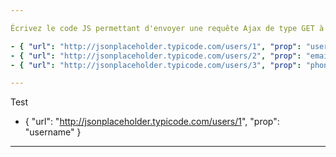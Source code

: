 ```yaml
---

Écrivez le code JS permettant d'envoyer une requête Ajax de type GET à l'URL `{{{url}}}`. Une fois la réponse reçue, affichez dans la console seulement la valeur de la propriété `{{prop}}` de cette réponse JSON.

- { "url": "http://jsonplaceholder.typicode.com/users/1", "prop": "username" }
- { "url": "http://jsonplaceholder.typicode.com/users/2", "prop": "email" }
- { "url": "http://jsonplaceholder.typicode.com/users/3", "prop": "phone" }

---
```


Test

- { "url": "http://jsonplaceholder.typicode.com/users/1", "prop": "username" }

---
